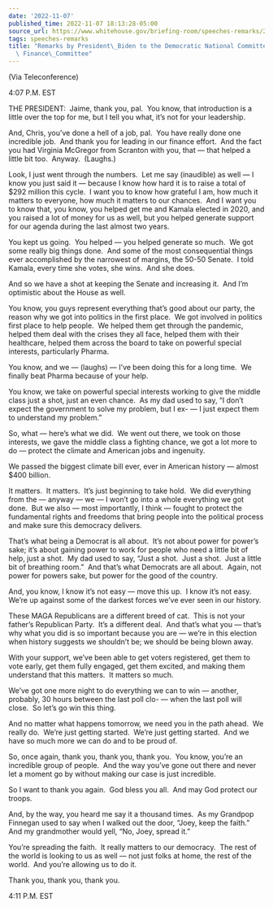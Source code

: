 ```yaml
---
date: '2022-11-07'
published_time: 2022-11-07 18:13:28-05:00
source_url: https://www.whitehouse.gov/briefing-room/speeches-remarks/2022/11/07/remarks-by-president-biden-to-the-democratic-national-committee-national-finance-committee/
tags: speeches-remarks
title: "Remarks by President\_Biden to the Democratic National Committee National\
  \ Finance\_Committee"
---
```

 
(Via Teleconference)

4:07 P.M. EST  
  
THE PRESIDENT:  Jaime, thank you, pal.  You know, that introduction is a
little over the top for me, but I tell you what, it’s not for your
leadership.  
  
And, Chris, you’ve done a hell of a job, pal.  You have really done one
incredible job.  And thank you for leading in our finance effort.  And
the fact you had Virginia McGregor from Scranton with you, that — that
helped a little bit too.  Anyway.  (Laughs.)  
  
Look, I just went through the numbers.  Let me say (inaudible) as well —
I know you just said it — because I know how hard it is to raise a total
of $292 million this cycle.  I want you to know how grateful I am, how
much it matters to everyone, how much it matters to our chances.  And I
want you to know that, you know, you helped get me and Kamala elected in
2020, and you raised a lot of money for us as well, but you helped
generate support for our agenda during the last almost two years.

You kept us going.  You helped — you helped generate so much.  We got
some really big things done.  And some of the most consequential things
ever accomplished by the narrowest of margins, the 50-50 Senate.  I told
Kamala, every time she votes, she wins.  And she does.  
  
And so we have a shot at keeping the Senate and increasing it.  And I’m
optimistic about the House as well.  
  
You know, you guys represent everything that’s good about our party, the
reason why we got into politics in the first place.  We got involved in
politics first place to help people.  We helped them get through the
pandemic, helped them deal with the crises they all face, helped them
with their healthcare, helped them across the board to take on powerful
special interests, particularly Pharma.  
  
You know, and we — (laughs) — I’ve been doing this for a long time.  We
finally beat Pharma because of your help.  
  
You know, we take on powerful special interests working to give the
middle class just a shot, just an even chance.  As my dad used to say,
“I don’t expect the government to solve my problem, but I ex- — I just
expect them to understand my problem.”

So, what — here’s what we did.  We went out there, we took on those
interests, we gave the middle class a fighting chance, we got a lot more
to do — protect the climate and American jobs and ingenuity.  
  
We passed the biggest climate bill ever, ever in American history —
almost $400 billion.  
  
It matters.  It matters.  It’s just beginning to take hold.  We did
everything from the — anyway — we — I won’t go into a whole everything
we got done.  But we also — most importantly, I think — fought to
protect the fundamental rights and freedoms that bring people into the
political process and make sure this democracy delivers.  
  
That’s what being a Democrat is all about.  It’s not about power for
power’s sake; it’s about gaining power to work for people who need a
little bit of help, just a shot.  My dad used to say, “Just a shot. 
Just a shot.  Just a little bit of breathing room.”  And that’s what
Democrats are all about.  Again, not power for powers sake, but power
for the good of the country.  
  
And, you know, I know it’s not easy — move this up.  I know it’s not
easy.  We’re up against some of the darkest forces we’ve ever seen in
our history.  
  
These MAGA Republicans are a different breed of cat.  This is not your
father’s Republican Party.  It’s a different deal.  And that’s what you
— that’s why what you did is so important because you are — we’re in
this election when history suggests we shouldn’t be; we should be being
blown away.  
  
With your support, we’ve been able to get voters registered, get them to
vote early, get them fully engaged, get them excited, and making them
understand that this matters.  It matters so much.  
  
We’ve got one more night to do everything we can to win — another,
probably, 30 hours between the last poll clo- — when the last poll will
close.  So let’s go win this thing.  
  
And no matter what happens tomorrow, we need you in the path ahead.  We
really do.  We’re just getting started.  We’re just getting started. 
And we have so much more we can do and to be proud of.  
  
So, once again, thank you, thank you, thank you.  You know, you’re an
incredible group of people.  And the way you’ve gone out there and never
let a moment go by without making our case is just incredible.  
  
So I want to thank you again.  God bless you all.  And may God protect
our troops.  
  
And, by the way, you heard me say it a thousand times.  As my Grandpop
Finnegan used to say when I walked out the door, “Joey, keep the
faith.”  And my grandmother would yell, “No, Joey, spread it.”  
  
You’re spreading the faith.  It really matters to our democracy.  The
rest of the world is looking to us as well — not just folks at home, the
rest of the world.  And you’re allowing us to do it.  
  
Thank you, thank you, thank you.  
  
4:11 P.M. EST
